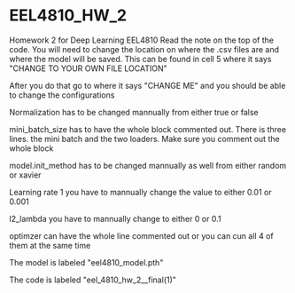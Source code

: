 # EEL4810_HW_2
Homework 2 for Deep Learning EEL4810
Read the note on the top of the code. You will need to change the location on where the .csv files are and where the model will be saved.
This can be found in cell 5 where it says "CHANGE TO YOUR OWN FILE LOCATION"

After you do that go to where it says "CHANGE ME" and you should be able to change the configurations 




Normalization has to be changed mannually from either true or false

mini_batch_size has to have the whole block commented out. There is three lines. the mini batch and the two loaders. Make sure you comment out the whole block

model.init_method has to be changed mannually as well from either random or xavier

Learning rate 1 you have to mannually change the value to either 0.01 or 0.001

l2_lambda you have to mannually change to either 0 or 0.1

optimzer can have the whole line commented out or you can cun all 4 of them at the same time



The model is labeled "eel4810_model.pth"

The code is labeled "eel_4810_hw_2__final(1)"
